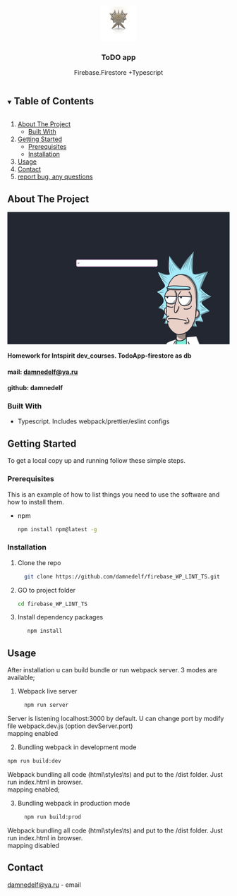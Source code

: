 <br />
<p align="center">
  <a href="https://github.com/damnedelf/firebase_WP_LINT_TS.git">
    <img src="src/assets/img/logo.png" alt="Logo" width="80" height="80">
  </a>

  <h3 align="center">ToDO app</h3>

  <p align="center">
   Firebase.Firestore +Typescript
    <br />
    
  </p>
</p>

<details open="open">
  <summary><h2 style="display: inline-block">Table of Contents</h2></summary>
  <ol>
    <li>
      <a href="#about-the-project">About The Project</a>
      <ul>
        <li><a href="#built-with">Built With</a></li>
      </ul>
    </li>
    <li>
      <a href="#getting-started">Getting Started</a>
      <ul>
        <li><a href="#prerequisites">Prerequisites</a></li>
        <li><a href="#installation">Installation</a></li>
      </ul>
    </li>
    <li><a href="#usage">Usage</a></li>
    <li><a href="#contact">Contact</a></li>
    <li><a href="https://github.com/damnedelf/firebase_WP_LINT_TS/issues">report bug, any questions</a></li>
  </ol>
</details>

## About The Project

  <a href="https://github.com/damnedelf/todo_front_ts.git">
     <img src="src/assets/img/screenShotProj.png" alt="Logo" width="auto" height="300px">
  </a>

**Homework for Intspirit dev_courses. TodoApp-firestore as db**

#### mail: damnedelf@ya.ru

#### github: damnedelf

### Built With

- Typescript. Includes webpack/prettier/eslint configs

## Getting Started

To get a local copy up and running follow these simple steps.

### Prerequisites

This is an example of how to list things you need to use the software and how to install them.

- npm
  ```sh
  npm install npm@latest -g
  ```

### Installation

1. Clone the repo
   ```sh
     git clone https://github.com/damnedelf/firebase_WP_LINT_TS.git
   ```
2. GO to project folder
   ```sh
   cd firebase_WP_LINT_TS
   ```
3. Install dependency packages
   ```sh
      npm install
   ```

## Usage

After installation u can build bundle or run webpack server.
3 modes are available;

1. Webpack live server
   ```sh
     npm run server
   ```

Server is listening localhost:3000 by default. U can change port by modify file webpack.dev.js (option devServer.port)
<br />
mapping enabled

2. Bundling webpack in development mode

```sh
npm run build:dev
```

Webpack bundling all code (html\styles\ts) and put to the /dist folder. Just run index.html in browser.
<br />
mapping enabled;

3. Bundling webpack in production mode
   ```sh
     npm run build:prod
   ```

Webpack bundling all code (html\styles\ts) and put to the /dist folder. Just run index.html in browser.
<br />
mapping disabled

## Contact

damnedelf@ya.ru - email
